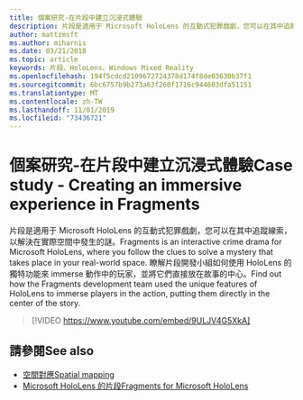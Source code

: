 ```yaml
---
title: 個案研究-在片段中建立沉浸式體驗
description: 片段是適用于 Microsoft HoloLens 的互動式犯罪戲劇，您可以在其中追蹤線索，以解決在實際空間中發生的謎。
author: mattzmsft
ms.author: miharnis
ms.date: 03/21/2018
ms.topic: article
keywords: 片段、HoloLens、Windows Mixed Reality
ms.openlocfilehash: 194f5cdcd2109672724378d174f8de03630b37f1
ms.sourcegitcommit: 6bc6757b9b273a63f260f1716c944603dfa51151
ms.translationtype: MT
ms.contentlocale: zh-TW
ms.lasthandoff: 11/01/2019
ms.locfileid: "73436721"
---
```

# <a name="case-study---creating-an-immersive-experience-in-fragments"></a><span data-ttu-id="569a6-104">個案研究-在片段中建立沉浸式體驗</span><span class="sxs-lookup"><span data-stu-id="569a6-104">Case study - Creating an immersive experience in Fragments</span></span>

<span data-ttu-id="569a6-105">片段是適用于 Microsoft HoloLens 的互動式犯罪戲劇，您可以在其中追蹤線索，以解決在實際空間中發生的謎。</span><span class="sxs-lookup"><span data-stu-id="569a6-105">Fragments is an interactive crime drama for Microsoft HoloLens, where you follow the clues to solve a mystery that takes place in your real-world space.</span></span> <span data-ttu-id="569a6-106">瞭解片段開發小組如何使用 HoloLens 的獨特功能來 immerse 動作中的玩家，並將它們直接放在故事的中心。</span><span class="sxs-lookup"><span data-stu-id="569a6-106">Find out how the Fragments development team used the unique features of HoloLens to immerse players in the action, putting them directly in the center of the story.</span></span>



>[!VIDEO https://www.youtube.com/embed/9ULJV4G5XkA]

## <a name="see-also"></a><span data-ttu-id="569a6-107">請參閱</span><span class="sxs-lookup"><span data-stu-id="569a6-107">See also</span></span>
* [<span data-ttu-id="569a6-108">空間對應</span><span class="sxs-lookup"><span data-stu-id="569a6-108">Spatial mapping</span></span>](spatial-mapping.md)
* [<span data-ttu-id="569a6-109">Microsoft HoloLens 的片段</span><span class="sxs-lookup"><span data-stu-id="569a6-109">Fragments for Microsoft HoloLens</span></span>](https://www.microsoft.com/p/fragments/9nblggh5ggm8)
